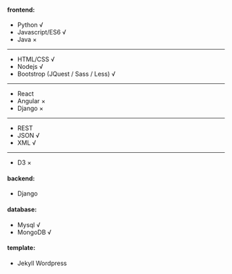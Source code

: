 #### frontend: 
 * Python             √
 * Javascript/ES6     √  
 * Java               ×
 ---
 * HTML/CSS           √       
 * Nodejs             √ 
 * Bootstrop (JQuest / Sass / Less)    √
 ---
 * React   
 * Angular            ×
 * Django             × 
 ---  
 * REST
 * JSON               √ 
 * XML                √ 
 ---   
 * D3                 ×
             

#### backend: 
 * Django

#### database:
 * Mysql              √
 * MongoDB            √

#### template: 
 * Jekyll Wordpress
